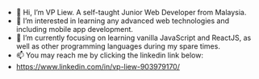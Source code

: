 - 👋 Hi, I’m VP Liew. A self-taught Junior Web Developer from Malaysia.
- 👀 I’m interested in learning any advanced web technologies and including mobile app development.
- 🌱 I’m currently focusing on learning vanilla JavaScript and ReactJS, as well as other programming languages during my spare times.
- 📫 You may reach me by clicking the linkedin link below:
- https://www.linkedin.com/in/vp-liew-903979170/

<!---
RogueApe/RogueApe is a ✨ special ✨ repository because its `README.md` (this file) appears on your GitHub profile.
You can click the Preview link to take a look at your changes.
--->
